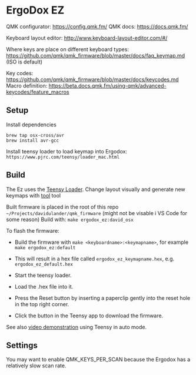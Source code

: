 # ErgoDox EZ

QMK configurator: https://config.qmk.fm/
QMK docs: https://docs.qmk.fm/

Keyboard layout editor: http://www.keyboard-layout-editor.com/#/

Where keys are place on different keyboard types: https://github.com/qmk/qmk_firmware/blob/master/docs/faq_keymap.md (ISO is default)

Key codes: https://github.com/qmk/qmk_firmware/blob/master/docs/keycodes.md
Macro definition: https://beta.docs.qmk.fm/using-qmk/advanced-keycodes/feature_macros

## Setup
Install dependencies
```
brew tap osx-cross/avr
brew install avr-gcc
```
Install teensy loader to load keymap into Ergodox: `https://www.pjrc.com/teensy/loader_mac.html`


## Build
The Ez uses the [Teensy Loader](https://www.pjrc.com/teensy/loader_mac.html).
Change layout visually and generate new keymaps with [tool](https://configure.zsa.io/ergodox-ez/layouts/default/latest/0) tool

Built firmware is placed in the root of this repo `~/Projects/davidulander/qmk_firmware` (might not be visable i VS Code for some reason)
Build with: `make ergodox_ez:david_osx`

To flash the firmware:

  - Build the firmware with `make <keyboardname>:<keymapname>`, for example `make ergodox_ez:default`

  - This will result in a hex file called `ergodox_ez_keymapname.hex`, e.g.
    `ergodox_ez_default.hex`

  - Start the teensy loader.

  - Load the .hex file into it.

  - Press the Reset button by inserting a paperclip gently into the reset hole
    in the top right corner.

  - Click the button in the Teensy app to download the firmware.

See also [video demonstration](https://www.youtube.com/watch?v=9PyiGUO9_KQ) using Teensy in auto mode.

## Settings

You may want to enable QMK_KEYS_PER_SCAN because the Ergodox has a relatively
slow scan rate.
